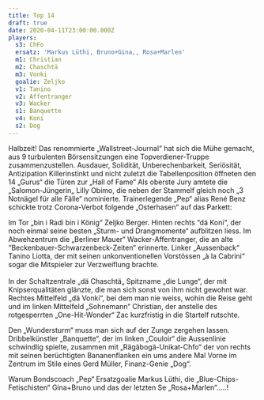 ```yaml
---
title: Top 14
draft: true
date: 2020-04-11T23:00:00.000Z
players:
  s3: ChFo
  ersatz: 'Markus Lüthi, Bruno+Gina,, Rosa+Marlen'
  m1: Christian
  m2: Chaschtä
  m3: Vonki
  goalie: Zeljko
  v1: Tanino
  v2: Affentranger
  v3: Wacker
  s1: Banquette
  v4: Koni
  s2: Dog
---
```

Halbzeit! Das renommierte „Wallstreet-Journal“ hat sich die Mühe gemacht, aus 9 turbulenten Börsensitzungen eine Topverdiener-Truppe zusammenzustellen. Ausdauer, Solidität, Unberechenbarkeit, Seriösität, Antizipation Killerinstinkt und nicht zuletzt die Tabellenposition öffneten den 14 „Gurus“ die Türen zur „Hall of Fame“ Als oberste Jury amtete die „Salomon-Jüngerin„ Lilly Obimo, die neben der Stammelf  gleich noch „3 Notnägel für alle Fälle“ nominierte. Trainerlegende „Pep“ alias René Benz schickte trotz Corona-Verbot folgende „Osterhasen“ auf das Parkett: 

Im Tor „bin i Radi bin i König“ Zeljko Berger. Hinten rechts “dä Koni“, der noch einmal seine besten „Sturm- und Drangmomente“ aufblitzen liess. Im Abwehzentrum die „Berliner Mauer“ Wacker-Affentranger, die an alte “Beckenbauer-Schwarzenbeck-Zeiten“ erinnerte. Linker „Aussenback“ Tanino Liotta, der mit seinen unkonventionellen Vorstössen „à la Cabrini“ sogar die Mitspieler zur Verzweiflung brachte. \
\
In der Schaltzentrale „dä Chaschtä„ Spitzname „die Lunge“, der mit Knipserqualitäten glänzte, die man sich sonst von ihm nicht gewohnt war. Rechtes Mittelfeld „dä Vonki“, bei dem man nie weiss, wohin die Reise geht und im linken Mittelfeld „Sohnemann“ Christian, der anstelle des rotgesperrten „One-Hit-Wonder“ Zac kurzfristig in die Startelf rutschte.

Den „Wundersturm“ muss man sich auf der Zunge zergehen lassen. Dribbelkünstler „Banquette“, der im linken „Couloir“ die Aussenlinie schwindlig spielte, zusammen mit „Rägäbogä-Unikat-Chfo“ der von rechts mit seinen berüchtigten  Bananenflanken ein ums andere Mal Vorne im Zentrum im Stile eines Gerd Müller, Finanz-Genie „Dog“.

Warum Bondscoach „Pep“ Ersatzgoalie Markus Lüthi, die „Blue-Chips-Fetischisten“ Gina+Bruno und das der letzten Se „Rosa+Marlen“.....!